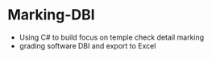 # Marking-DBI
- Using C# to build focus on temple check detail marking
- grading software DBI and export to Excel
